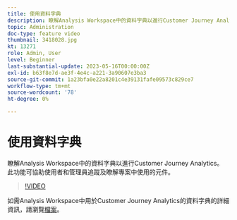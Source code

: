```yaml
---
title: 使用資料字典
description: 瞭解Analysis Workspace中的資料字典以進行Customer Journey Analytics。 此功能可協助使用者和管理員追蹤及瞭解專案中使用的元件。 
topic: Administration
doc-type: feature video
thumbnail: 3418028.jpg
kt: 13271
role: Admin, User
level: Beginner
last-substantial-update: 2023-05-16T00:00:00Z
exl-id: b63f8e7d-ae3f-4e4c-a221-3a90607e3ba3
source-git-commit: 1a23bfa0e22a8201c4e39131fafe09573c829ce7
workflow-type: tm+mt
source-wordcount: '78'
ht-degree: 0%

---
```


# 使用資料字典

瞭解Analysis Workspace中的資料字典以進行Customer Journey Analytics。 此功能可協助使用者和管理員追蹤及瞭解專案中使用的元件。 

>[!VIDEO](https://video.tv.adobe.com/v/3418028/?quality=12&learn=on)

如需Analysis Workspace中用於Customer Journey Analytics的資料字典的詳細資訊，請瀏覽[檔案](https://experienceleague.adobe.com/docs/analytics-platform/using/cja-components/data-dictionary/data-dictionary-overview.html?lang=zh-Hant)。
